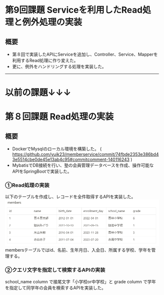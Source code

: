 # 第9回課題 Serviceを利用したRead処理と例外処理の実装

## 概要

- 第８回で実装したAPIにServiceを追加し、Controller、Service、Mapperを利用するRead処理に作り変えた。
- 更に、例外をハンドリングする処理を実装した。

***

# 以前の課題↓↓↓

# 第８回課題 Read処理の実装

## 概要

- DockerでMysqlのローカル環境を構築した。
  ( https://github.com/yuik23/memberservice/commit/74fbde2353e386bd43e5514cbe0de45e13ab4c95#commitcomment-140116243 )
- MybatisでDB接続を行い、塾の会員管理データベースを作成、操作可能なAPIをSpringBootで実装した。

### ①Read処理の実装

以下のテーブルを作成し、レコードを全件取得するAPIを実装した。
![img.png](img.png)
membersテーブルではid、名前、生年月日、入会日、所属する学校、学年を管理する。

### ②クエリ文字を指定して検索するAPIの実装

school_name column で接尾文字「小学校or中学校」と grade column で学年を指定して同学年の会員を検索するAPIを実装した。
